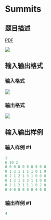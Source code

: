 # Summits

## 题目描述

[problemUrl]: https://uva.onlinejudge.org/index.php?option=com_onlinejudge&Itemid=8&category=243&page=show_problem&problem=3282

[PDF](https://uva.onlinejudge.org/external/121/p12130.pdf)

![](https://cdn.luogu.com.cn/upload/vjudge_pic/UVA12130/e4c5d95de134f6bdbb4d06e87f48af2687cb26ab.png)

## 输入输出格式

### 输入格式

![](https://cdn.luogu.com.cn/upload/vjudge_pic/UVA12130/e82dee6dcc556ca1b202ea8ccd3ae676180e7ae6.png)

### 输出格式

![](https://cdn.luogu.com.cn/upload/vjudge_pic/UVA12130/89cdf7ab2fd502e4a1fbeccc36eadf6884b41d55.png)

## 输入输出样例

### 输入样例 #1

```cpp
1
6 10 2
0 0 0 0 0 0 0 0 0 0
0 1 2 1 1 1 1 0 1 0
0 2 1 2 1 3 1 0 0 0
0 1 2 1 3 3 1 1 0 0
0 2 1 2 1 1 1 0 2 0
0 0 0 0 0 0 0 0 0 0
```


### 输出样例 #1

```cpp
4
```


